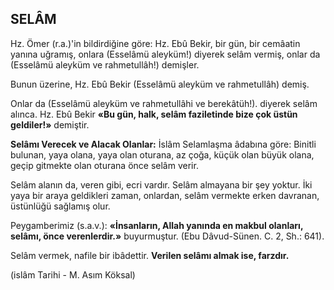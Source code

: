 ## SELÂM

Hz. Ömer (r.a.)'in bildirdiğine göre: Hz. Ebû Bekir, bir gün, bir cemâatin yanına uğramış, on­lara (Esselâmü aleyküm!) diyerek selâm vermiş, onlar da (Esselâmü aleyküm ve rahmetullâh!) demişler.

Bunun üzerine, Hz. Ebû Bekir (Esselâmü aleyküm ve rahmetullâh) demiş.

Onlar da (Esselâmü aleyküm ve rahmetullâhi ve berekâtüh!). diyerek selâm alınca. Hz. Ebû Bekir **«Bu gün, halk, selâm faziletinde bize çok üstün geldiler!»** demiştir.

**Selâmı Verecek ve Alacak Olanlar:**
İslâm Selamlaşma âdabına göre: Binitli bulunan, yaya olana, yaya olan otu­rana, az çoğa, küçük olan büyük olana, geçip gitmekte olan oturana önce selâm verir.

Selâm alanın da, veren gibi, ecri vardır. Selâm almayana bir şey yoktur. İki yaya bir araya geldikleri zaman, onlar­dan, selâm vermekte erken davranan, üstünlüğü sağlamış olur.

Peygamberimiz (s.a.v.): **«İnsanların, Allah yanında en makbul olanları, selâmı, önce veren­lerdir.»** buyurmuştur. (Ebu Dâvud-Sünen. C. 2, Sh.: 641).

Selâm vermek, nafile bir ibâdettir. **Verilen selâmı almak ise, farzdır.**

(islâm Tarihi - M. Asım Köksal)
